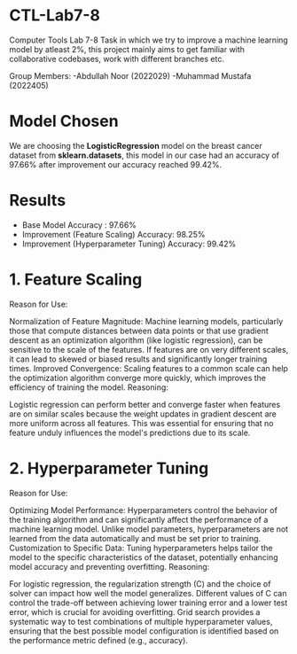 # CTL-Lab7-8
Computer Tools Lab 7-8 Task in which we try to improve a machine learning model by atleast 2%, this project mainly aims to get familiar with collaborative codebases, work with different branches etc.

Group Members:
-Abdullah Noor    (2022029)
-Muhammad Mustafa (2022405)

# Model Chosen
We are choosing the **LogisticRegression** model on the breast cancer dataset from **sklearn.datasets**, this model in our case had an accuracy of 97.66% after improvement our accuracy reached 99.42%.


# Results
 - Base Model Accuracy :                         97.66%
 - Improvement (Feature Scaling) Accuracy:       98.25%
 - Improvement (Hyperparameter Tuning) Accuracy: 99.42%


# 1. Feature Scaling
Reason for Use:

Normalization of Feature Magnitude: Machine learning models, particularly those that compute distances between data points or that use gradient descent as an optimization algorithm (like logistic regression), can be sensitive to the scale of the features. If features are on very different scales, it can lead to skewed or biased results and significantly longer training times.
Improved Convergence: Scaling features to a common scale can help the optimization algorithm converge more quickly, which improves the efficiency of training the model.
Reasoning:

Logistic regression can perform better and converge faster when features are on similar scales because the weight updates in gradient descent are more uniform across all features.
This was essential for ensuring that no feature unduly influences the model's predictions due to its scale.

# 2. Hyperparameter Tuning
Reason for Use:

Optimizing Model Performance: Hyperparameters control the behavior of the training algorithm and can significantly affect the performance of a machine learning model. Unlike model parameters, hyperparameters are not learned from the data automatically and must be set prior to training.
Customization to Specific Data: Tuning hyperparameters helps tailor the model to the specific characteristics of the dataset, potentially enhancing model accuracy and preventing overfitting.
Reasoning:

For logistic regression, the regularization strength (C) and the choice of solver can impact how well the model generalizes. Different values of C can control the trade-off between achieving lower training error and a lower test error, which is crucial for avoiding overfitting.
Grid search provides a systematic way to test combinations of multiple hyperparameter values, ensuring that the best possible model configuration is identified based on the performance metric defined (e.g., accuracy).
